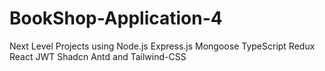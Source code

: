 # BookShop-Application-4
Next Level Projects using  Node.js    Express.js    Mongoose    TypeScript  Redux  React  JWT   Shadcn  Antd  and Tailwind-CSS

